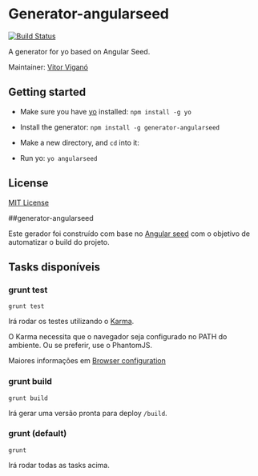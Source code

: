 # Generator-angularseed
[![Build Status](https://secure.travis-ci.org/vitorvigano/generator-angularseed.png?branch=master)](https://travis-ci.org/vitorvigano/generator-angularseed)

A generator for yo based on Angular Seed.

Maintainer: [Vitor Viganó](https://github.com/vitorvigano)

## Getting started

- Make sure you have [yo](https://github.com/yeoman/yo) installed: `npm install -g yo`

- Install the generator: `npm install -g generator-angularseed`

- Make a new directory, and `cd` into it:

- Run yo: `yo angularseed`

## License

[MIT License](http://en.wikipedia.org/wiki/MIT_License)

##generator-angularseed

Este gerador foi construído com base no [Angular seed](https://github.com/angular/angular-seed) com o objetivo de automatizar o build do projeto.

## Tasks disponíveis

### grunt test

`grunt test`

Irá rodar os testes utilizando o [Karma](http://karma-runner.github.io/).

O Karma necessita que o navegador seja configurado no PATH do ambiente. Ou se preferir, use o PhantomJS.

Maiores informações em [Browser configuration](http://karma-runner.github.io/0.8/config/browsers.html)

### grunt build

`grunt build`

Irá gerar uma versão pronta para deploy `/build`.

### grunt (default)

`grunt`

Irá rodar todas as tasks acima.